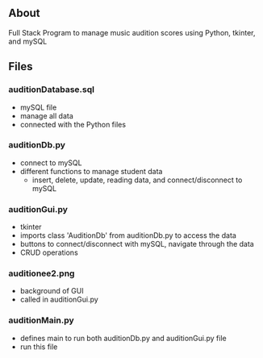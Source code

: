 ## About
Full Stack Program to manage music audition scores using Python, tkinter, and mySQL

## Files
### auditionDatabase.sql
* mySQL file
* manage all data
* connected with the Python files

### auditionDb.py
* connect to mySQL
* different functions to manage student data
  * insert, delete, update, reading data, and connect/disconnect to mySQL
 
### auditionGui.py
* tkinter
* imports class 'AuditionDb' from auditionDb.py to access the data
* buttons to connect/disconnect with mySQL, navigate through the data
* CRUD operations

### auditionee2.png
* background of GUI
* called in auditionGui.py

### auditionMain.py
* defines main to run both auditionDb.py and auditionGui.py file
* run this file
